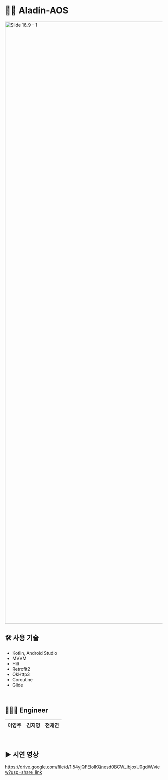 # 🧞‍♂️ Aladin-AOS
<img width="1920" alt="Slide 16_9 - 1" src="https://user-images.githubusercontent.com/70993562/204005379-0636ceca-4154-4cf3-9e64-aff47c21e505.png">
<br>

## 🛠 사용 기술
- Kotlin, Android Studio
- MVVM
- Hilt
- Retrofit2
- OkHttp3
- Coroutine
- Glide
<br>

## 👩‍👧‍👧 Engineer
| 이영주 | 김지영 | 전채연 |
| :----: | :----: | :----: |
<br>

## ▶ 시연 영상
https://drive.google.com/file/d/1I54yjQFEIoIKQnesd0BCW_IbjoxU0gdW/view?usp=share_link

